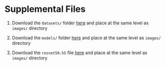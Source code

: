 # Supplemental Files

1. Download the `datasets/` folder [here](https://drive.google.com/drive/folders/1R0amRbGSVMD7MfpW_sOOhPMkx7-ZqHJp?usp=sharing) and place at the same level as `images/` directory

2. Download the `models/` folder [here](https://drive.google.com/drive/folders/1nMUDiYH-0W54krYPLbzzcOfojNC-89U3?usp=sharing) and place at the same level as `images/` directory

3. Download the `resnet50.h5` file [here](https://drive.google.com/file/d/1hODc5HkHcXqYuM6gklSH6gAISGccjMM8/view?usp=sharing) and place at the same level as `images/` directory  
